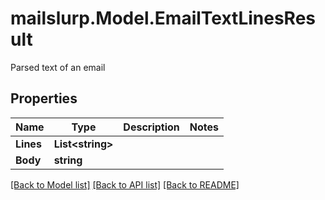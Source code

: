 # mailslurp.Model.EmailTextLinesResult
Parsed text of an email
## Properties

Name | Type | Description | Notes
------------ | ------------- | ------------- | -------------
**Lines** | **List&lt;string&gt;** |  | 
**Body** | **string** |  | 

[[Back to Model list]](../README#documentation-for-models) [[Back to API list]](../README#documentation-for-api-endpoints) [[Back to README]](../README)

